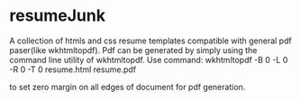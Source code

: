 # resumeJunk
A collection of htmls and css resume templates compatible with general pdf paser(like wkhtmltopdf). Pdf can be generated by simply using the command line utility of wkhtmltopdf.
Use command:
wkhtmltopdf -B 0 -L 0 -R 0 -T 0 resume.html resume.pdf

to set zero margin on all edges of document for pdf generation.
